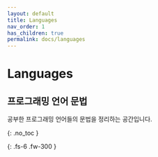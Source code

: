 ```yaml
---
layout: default
title: Languages
nav_order: 1
has_children: true
permalink: docs/languages
---
```


# Languages
## 프로그래밍 언어 문법

공부한 프로그래밍 언어들의 문법을 정리하는 공간입니다.

{: .no_toc }

{: .fs-6 .fw-300 }
